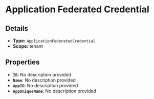 # Application Federated Credential

## Details

- **Type:** `ApplicationFederatedCredential`
- **Scope:** tenant

## Properties

- **`ID`**: No description provided
- **`Name`**: No description provided
- **`AppID`**: No description provided
- **`AppUniqueName`**: No description provided
